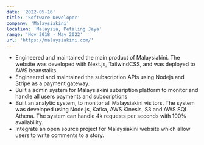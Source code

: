 ```yaml
---
date: '2022-05-16'
title: 'Software Developer'
company: 'Malaysiakini'
location: 'Malaysia, Petaling Jaya'
range: 'Nov 2018 - May 2022'
url: 'https://malaysiakini.com/'
---
```


- Engineered and maintained the main product of Malaysiakini. The website was developed with Next.js, TailwindCSS, and was deployed to AWS beanstalks.  
- Engineered and maintained the subscription APIs using Nodejs and Stripe as a payment gateway.
- Built a admin system for Malaysiakini subsription platform to monitor and handle all users payments and subscriptions
- Built an analytic system, to monitor all Malaysiakini visitors. The system was developed using Node.js, Kafka, AWS Kinesis, S3 and AWS SQL Athena. The system can handle 4k requests per seconds with 100% availability.
- Integrate an open source project for Malaysiakini website which allow users to write comments to a story. 
